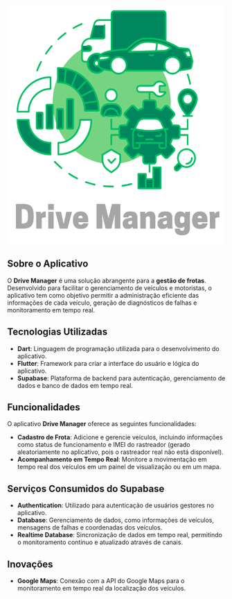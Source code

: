 <img src="assets/images/drive_manager_logo.png" alt="Logomarca" width="500" height="550">

## Sobre o Aplicativo

O **Drive Manager** é uma solução abrangente para a **gestão de frotas**. Desenvolvido para facilitar o gerenciamento de veículos e motoristas, o aplicativo tem como objetivo permitir a administração eficiente das informações de cada veículo, geração de diagnósticos de falhas e monitoramento em tempo real.

## Tecnologias Utilizadas

- **Dart**: Linguagem de programação utilizada para o desenvolvimento do aplicativo.
- **Flutter**: Framework para criar a interface do usuário e lógica do aplicativo.
- **Supabase**: Plataforma de backend para autenticação, gerenciamento de dados e banco de dados em tempo real.

## Funcionalidades

O aplicativo **Drive Manager** oferece as seguintes funcionalidades:

- **Cadastro de Frota**: Adicione e gerencie veículos, incluindo informações como status de funcionamento e IMEI do rastreador (gerado aleatoriamente no aplicativo, pois o rastreador real não está disponível).
- **Acompanhamento em Tempo Real**: Monitore a movimentação em tempo real dos veículos em um painel de visualização ou em um mapa.

## Serviços Consumidos do Supabase

- **Authentication**: Utilizado para autenticação de usuários gestores no aplicativo.
- **Database**: Gerenciamento de dados, como informações de veículos, mensagens de falhas e coordenadas dos veículos.
- **Realtime Database**: Sincronização de dados em tempo real, permitindo o monitoramento contínuo e atualizado através de canais.

## Inovações

- **Google Maps**: Conexão com a API do Google Maps para o monitoramento em tempo real da localização dos veículos.
